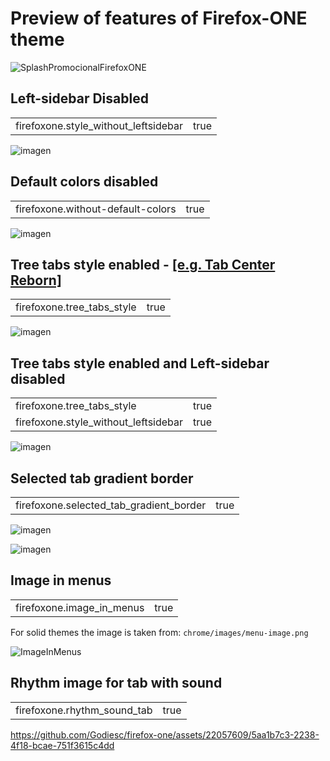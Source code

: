 # Preview of features of Firefox-ONE theme

![SplashPromocionalFirefoxONE](https://github.com/Godiesc/firefox-one/assets/22057609/453c2917-8cee-4424-b550-e4e38f492c84)

## Left-sidebar Disabled
<table><tr>
    <td>firefoxone.style_without_leftsidebar</td>
    <td>true</td></tr>
</table>

![imagen](https://github.com/Godiesc/firefox-one/assets/22057609/b1ef0a67-39db-4668-bef3-ada10a02db6a)

## Default colors disabled
<table><tr>
    <td>firefoxone.without-default-colors</td>
    <td>true</td></tr>
</table>

![imagen](https://github.com/Godiesc/firefox-one/assets/22057609/b7f2c33e-63ef-4484-9765-aa1be6c3b747)

## Tree tabs style enabled - [[e.g. Tab Center Reborn]](https://addons.mozilla.org/es/firefox/addon/tabcenter-reborn/)
<table><tr>
    <td>firefoxone.tree_tabs_style</td>
    <td>true</td></tr>
</table>

![imagen](https://github.com/Godiesc/firefox-one/assets/22057609/f8ea8f29-3fc9-42c6-b774-28370f5abe87)

## Tree tabs style enabled and Left-sidebar disabled
<table><tr>
    <td>firefoxone.tree_tabs_style&nbsp&nbsp&nbsp&nbsp&nbsp&nbsp&nbsp&nbsp&nbsp&nbsp</td>
    <td>true</td></tr>
   <tr>
    <td>firefoxone.style_without_leftsidebar</td>
    <td>true</td></tr>
</table>

![imagen](https://github.com/Godiesc/firefox-one/assets/22057609/978cc30c-020f-45d8-ac7e-72f9a9cdbfa7)

## Selected tab gradient border
<table><tr>
    <td>firefoxone.selected_tab_gradient_border</td>
    <td>true</td></tr>
</table>

![imagen](https://github.com/Godiesc/firefox-one/assets/22057609/60b53e12-6c72-4f2c-b47d-a41f582453c9)

![imagen](https://github.com/Godiesc/firefox-one/assets/22057609/544e391d-4bf8-4ce2-9b14-9992b0b4edd7)

## Image in menus
<table><tr>
    <td>firefoxone.image_in_menus</td>
    <td>true</td></tr>
</table>

<p>For solid themes the image is taken from: <code>chrome/images/menu-image.png</code></p>

![ImageInMenus](https://github.com/Godiesc/firefox-one/assets/22057609/216af894-f35f-418a-b309-81a9e703929e)

## Rhythm image for tab with sound
<table><tr>
    <td>firefoxone.rhythm_sound_tab</td>
    <td>true</td></tr>
</table>

https://github.com/Godiesc/firefox-one/assets/22057609/5aa1b7c3-2238-4f18-bcae-751f3615c4dd
